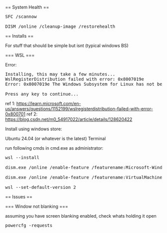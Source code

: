 == System Health ==

<pre>
SFC /scannow

DISM /online /cleanup-image /restorehealth
</pre>

== Installs ==

For stuff that should be simple but isnt (typical windows BS)

=== WSL ===

Error:

<pre>
Installing, this may take a few minutes...
WslRegisterDistribution failed with error: 0x8007019e
Error: 0x8007019e The Windows Subsystem for Linux has not been enabled.

Press any key to continue...
</pre>

ref 1: https://learn.microsoft.com/en-us/answers/questions/1152199/wslregisterdistribution-failed-with-error-0x800701
ref 2: https://blog.csdn.net/m0_54917022/article/details/128620422


Install using windows store:

Ubuntu 24.04 (or whatever is the latest)
Terminal

run following cmds in cmd.exe as administrator:

<pre>
wsl --install

dism.exe /online /enable-feature /featurename:Microsoft-Windows-Subsystem-Linux /all /norestart

dism.exe /online /enable-feature /featurename:VirtualMachinePlatform /all /norestart

wsl --set-default-version 2
</pre>

== Issues ==

=== Window not blanking ===

assuming you have screen blanking enabled, check whats holding it open

<pre>
powercfg -requests
</pre>
